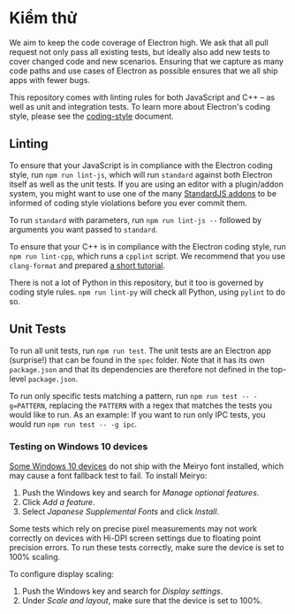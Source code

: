 # Kiểm thử

We aim to keep the code coverage of Electron high. We ask that all pull request not only pass all existing tests, but ideally also add new tests to cover changed code and new scenarios. Ensuring that we capture as many code paths and use cases of Electron as possible ensures that we all ship apps with fewer bugs.

This repository comes with linting rules for both JavaScript and C++ – as well as unit and integration tests. To learn more about Electron's coding style, please see the [coding-style](coding-style.md) document.

## Linting
To ensure that your JavaScript is in compliance with the Electron coding style, run `npm run lint-js`, which will run `standard` against both Electron itself as well as the unit tests. If you are using an editor with a plugin/addon system, you might want to use one of the many [StandardJS addons][standard-addons] to be informed of coding style violations before you ever commit them.

To run `standard` with parameters, run `npm run lint-js --` followed by arguments you want passed to `standard`.

To ensure that your C++ is in compliance with the Electron coding style, run `npm run lint-cpp`, which runs a `cpplint` script. We recommend that you use `clang-format` and prepared [a short tutorial](clang-format.md).

There is not a lot of Python in this repository, but it too is governed by coding style rules. `npm run lint-py` will check all Python, using `pylint` to do so.

## Unit Tests

To run all unit tests, run `npm run test`. The unit tests are an Electron app (surprise!) that can be found in the `spec` folder. Note that it has its own `package.json` and that its dependencies are therefore not defined in the top-level `package.json`.

To run only specific tests matching a pattern, run `npm run test --
-g=PATTERN`, replacing the `PATTERN` with a regex that matches the tests you would like to run. As an example: If you want to run only IPC tests, you would run `npm run test -- -g ipc`.

### Testing on Windows 10 devices
[Some Windows 10 devices](https://docs.microsoft.com/en-us/typography/fonts/windows_10_font_list) do not ship with the Meiryo font installed, which may cause a font fallback test to fail. To install Meiryo:
1. Push the Windows key and search for _Manage optional features_.
1. Click _Add a feature_.
1. Select _Japanese Supplemental Fonts_ and click _Install_.


Some tests which rely on precise pixel measurements may not work correctly on devices with Hi-DPI screen settings due to floating point precision errors. To run these tests correctly, make sure the device is set to 100% scaling.

To configure display scaling:
1. Push the Windows key and search for _Display settings_.
1. Under _Scale and layout_, make sure that the device is set to 100%.

[standard-addons]: https://standardjs.com/#are-there-text-editor-plugins
